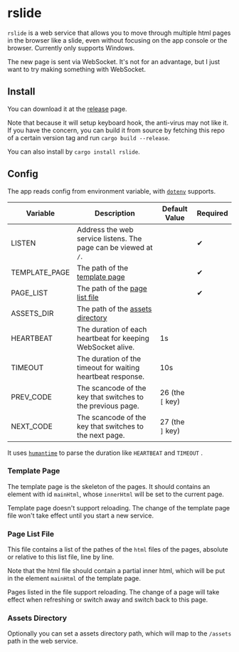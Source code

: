 # rslide

`rslide` is a web service that allows you to move through multiple html pages in the browser like a slide, even without focusing on the app console or the browser. Currently only supports Windows.

The new page is sent via WebSocket. It's not for an advantage, but I
just want to try making something with WebSocket.

## Install

You can download it at the [release](https://github.com/Jason5Lee/rslide/releases) page.

Note that because it will setup keyboard hook, the anti-virus may not like it. If you have the concern, you can build it from source by fetching this repo of a certain version tag and run `cargo build --release`.

You can also install by `cargo install rslide`.

## Config

The app reads config from environment variable, with [`dotenv`](https://docs.rs/dotenv/0.15.0/dotenv/) supports.

| Variable | Description | Default Value | Required |
| -|-|-|-|
| LISTEN | Address the web service listens. The page can be viewed at `/`. | | ✔ | 
| TEMPLATE_PAGE | The path of the [template page](#template-page) | | ✔ |
| PAGE_LIST | The path of the [page list file](#page-list-file) | | ✔ |
| ASSETS_DIR | The path of the [assets directory](#assets-directory) | | |
| HEARTBEAT | The duration of each heartbeat for keeping WebSocket alive. | 1s | |
| TIMEOUT | The duration of the timeout for waiting heartbeat response. | 10s | |
| PREV_CODE | The scancode of the key that switches to the previous page. | 26 (the `[` key) | |
| NEXT_CODE | The scancode of the key that switches to the next page. | 27 (the `]` key) | |

It uses [`humantime`](https://docs.rs/humantime/latest/humantime/index.html) to parse the duration like `HEARTBEAT` and `TIMEOUT` .

### Template Page

The template page is the skeleton of the pages. It should contains an element with id `mainHtml`, whose `innerHtml` will be set to the current page.

Template page doesn't support reloading. The change of the template page file won't take effect until you start a new service.

### Page List File

This file contains a list of the pathes of the `html` files of the pages, absolute or relative to this list file, line by line.

Note that the html file should contain a partial inner html, which will be put in the element `mainHtml` of the template page.

Pages listed in the file support reloading. The change of a page will take effect when refreshing or switch away and switch back to this page.

### Assets Directory

Optionally you can set a assets directory path, which will map to the `/assets` path in the web service.
